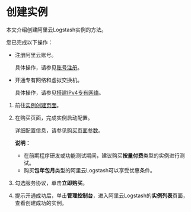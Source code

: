 # 创建实例

本文介绍创建阿里云Logstash实例的方法。

您已完成以下操作：

-   注册阿里云账号。

    具体操作，请参见[账号注册](https://account.aliyun.com/register/register.html)。

-   开通专有网络和虚拟交换机。

    具体操作，请参见[搭建IPv4专有网络](/intl.zh-CN/快速入门/搭建IPv4专有网络.md)。


1.  前往[实例创建页面](https://common-buy-intl.alibabacloud.com/new?commodityCode=elasticsearch_logstash_public_intl&orderType=BUY&from_biz_channel=console)。

2.  在购买页面，完成实例启动配置。

    详细配置信息，请参见[购买页面参数](/intl.zh-CN/Logstash实例/快速入门/步骤一：创建实例/购买页面参数.md)。

    **说明：**

    -   在前期程序研发或功能测试期间，建议购买**按量付费**类型的实例进行测试。
    -   购买**包年包月**类型的阿里云Logstash可以享受优惠条件。
3.  勾选服务协议，单击**立即购买**。

4.  提示开通成功后，单击**管理控制台**，进入阿里云Logstash的**实例列表**页面，查看创建成功的实例。


